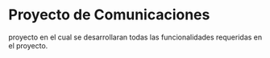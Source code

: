 # Proyecto de Comunicaciones
proyecto en el cual se desarrollaran todas las funcionalidades requeridas en el proyecto.
